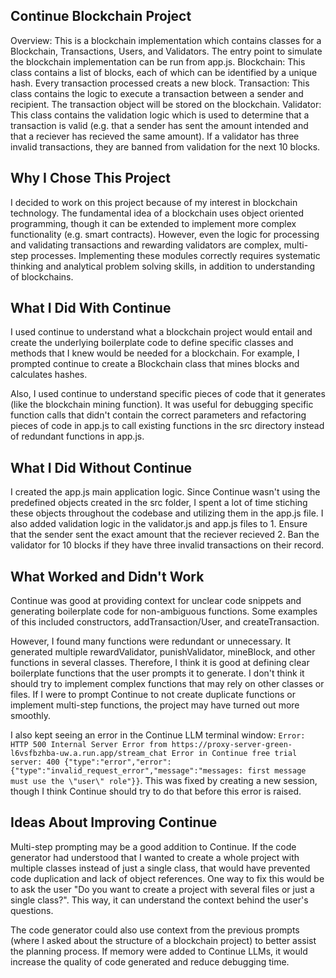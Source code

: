 ## Continue Blockchain Project
Overview: This is a blockchain implementation which contains classes for a Blockchain, 
Transactions, Users, and Validators. The entry point to simulate the blockchain implementation can be run from app.js. 
Blockchain: This class contains a list of blocks, each of which can be identified by a unique hash. Every transaction processed creats a new block. 
Transaction: This class contains the logic to execute a transaction between a sender and recipient. The transaction object will be stored on the blockchain.
Validator: This class contains the validation logic which is used to determine that a transaction is valid (e.g. that a sender has sent the amount intended and that a reciever has recieved the same amount). If a validator has three invalid transactions, they are banned from validation for the next 10 blocks. 

## Why I Chose This Project
I decided to work on this project because of my interest in blockchain technology. The fundamental idea of a blockchain uses object oriented programming, though it can be extended to implement more complex functionality (e.g. smart contracts). However, even the logic for processing and validating transactions and rewarding validators are complex, multi-step processes. Implementing these modules correctly requires systematic thinking and analytical problem solving skills, in addition to understanding of blockchains. 

## What I Did With Continue
I used continue to understand what a blockchain project would entail and create the underlying boilerplate code to define specific classes and methods that I knew would be needed for a blockchain. For example, I prompted continue to create a Blockchain class that mines blocks and calculates hashes. 

Also, I used continue to understand specific pieces of code that it generates (like the blockchain mining function). It was useful for debugging specific function calls that didn't contain the correct parameters and refactoring pieces of code in app.js to call existing functions in the src directory instead of redundant functions in app.js. 

## What I Did Without Continue
I created the app.js main application logic. Since Continue wasn't using the predefined objects created in the src folder, I spent a lot of time stiching these objects throughout the codebase and utilizing them in the app.js file. I also added validation logic in the validator.js and app.js files to
    1. Ensure that the sender sent the exact amount that the reciever recieved
    2. Ban the validator for 10 blocks if they have three invalid transactions on their record.

## What Worked and Didn't Work
Continue was good at providing context for unclear code snippets and generating boilerplate code for non-ambiguous functions. Some examples of this included constructors, addTransaction/User, and createTransaction. 

However, I found many functions were redundant or unnecessary. It generated multiple rewardValidator, punishValidator, mineBlock, and other functions in several classes. Therefore, I think it is good at defining clear boilerplate functions that the user prompts it to generate. I don't think it should try to implement complex functions that may rely on other classes or files. If I were to prompt Continue to not create duplicate functions or implement multi-step functions, the project may have turned out more smoothly. 

I also kept seeing an error in the Continue LLM terminal window: `Error: HTTP 500 Internal Server Error from https://proxy-server-green-l6vsfbzhba-uw.a.run.app/stream_chat Error in Continue free trial server: 400 {"type":"error","error":{"type":"invalid_request_error","message":"messages: first message must use the \"user\" role"}}`. This was fixed by creating a new session, though I think Continue should try to do that before this error is raised.

## Ideas About Improving Continue
Multi-step prompting may be a good addition to Continue. If the code generator had understood that I wanted to create a whole project with multiple classes instead of just a single class, that would have prevented code duplication and lack of object references. One way to fix this would be to ask the user "Do you want to create a project with several files or just a single class?". This way, it can understand the context behind the user's questions. 

The code generator could also use context from the previous prompts (where I asked about the structure of a blockchain project) to better assist the planning process. If memory were added to Continue LLMs, it would increase the quality of code generated and reduce debugging time. 
